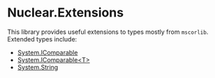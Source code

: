 # Nuclear.Extensions

This library provides useful extensions to types mostly from `mscorlib`.
Extended types include:

* [System.IComparable](extensions/icomparable_extensions.md)
* [System.IComparable&lt;T&gt;](extensions/icomparable_t_extensions.md)
* [System.String](extensions/string_extensions.md)

